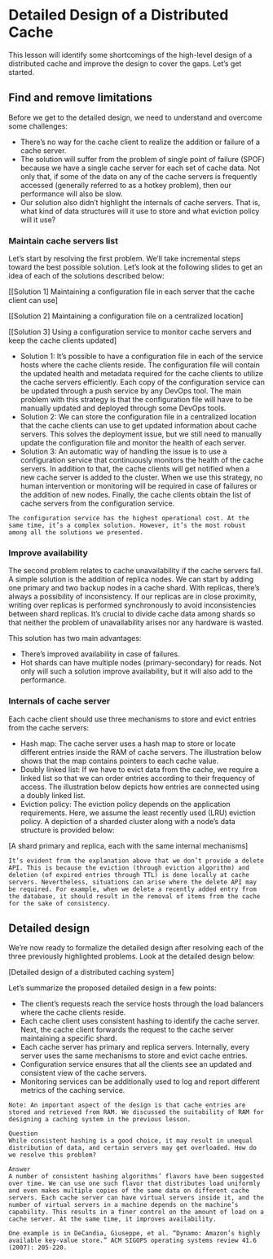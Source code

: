 # Detailed Design of a Distributed Cache
This lesson will identify some shortcomings of the high-level design of a distributed cache and improve the design to cover the gaps. Let’s get started.

## Find and remove limitations
Before we get to the detailed design, we need to understand and overcome some challenges:

- There’s no way for the cache client to realize the addition or failure of a cache server.
- The solution will suffer from the problem of single point of failure (SPOF) because we have a single cache server for each set of cache data. Not only that, if some of the data on any of the cache servers is frequently accessed (generally referred to as a hotkey problem), then our performance will also be slow.
- Our solution also didn’t highlight the internals of cache servers. That is, what kind of data structures will it use to store and what eviction policy will it use?
### Maintain cache servers list
Let’s start by resolving the first problem. We’ll take incremental steps toward the best possible solution. Let’s look at the following slides to get an idea of each of the solutions described below:

[[Solution 1] Maintaining a configuration file in each server that the cache client can use]

[[Solution 2] Maintaining a configuration file on a centralized location]

[[Solution 3] Using a configuration service to monitor cache servers and keep the cache clients updated]

- Solution 1: It’s possible to have a configuration file in each of the service hosts where the cache clients reside. The configuration file will contain the updated health and metadata required for the cache clients to utilize the cache servers efficiently. Each copy of the configuration service can be updated through a push service by any DevOps tool. The main problem with this strategy is that the configuration file will have to be manually updated and deployed through some DevOps tools.
- Solution 2: We can store the configuration file in a centralized location that the cache clients can use to get updated information about cache servers. This solves the deployment issue, but we still need to manually update the configuration file and monitor the health of each server.
- Solution 3: An automatic way of handling the issue is to use a configuration service that continuously monitors the health of the cache servers. In addition to that, the cache clients will get notified when a new cache server is added to the cluster. When we use this strategy, no human intervention or monitoring will be required in case of failures or the addition of new nodes. Finally, the cache clients obtain the list of cache servers from the configuration service.

```
The configuration service has the highest operational cost. At the same time, it’s a complex solution. However, it’s the most robust among all the solutions we presented.
```

### Improve availability
The second problem relates to cache unavailability if the cache servers fail. A simple solution is the addition of replica nodes. We can start by adding one primary and two backup nodes in a cache shard. With replicas, there’s always a possibility of inconsistency. If our replicas are in close proximity, writing over replicas is performed synchronously to avoid inconsistencies between shard replicas. It’s crucial to divide cache data among shards so that neither the problem of unavailability arises nor any hardware is wasted.

This solution has two main advantages:

- There’s improved availability in case of failures.
- Hot shards can have multiple nodes (primary-secondary) for reads.
Not only will such a solution improve availability, but it will also add to the performance.
### Internals of cache server
Each cache client should use three mechanisms to store and evict entries from the cache servers:

- Hash map: The cache server uses a hash map to store or locate different entries inside the RAM of cache servers. The illustration below shows that the map contains pointers to each cache value.
- Doubly linked list: If we have to evict data from the cache, we require a linked list so that we can order entries according to their frequency of access. The illustration below depicts how entries are connected using a doubly linked list.
- Eviction policy: The eviction policy depends on the application requirements. Here, we assume the least recently used (LRU) eviction policy.
A depiction of a sharded cluster along with a node’s data structure is provided below:

[A shard primary and replica, each with the same internal mechanisms]

```
It’s evident from the explanation above that we don’t provide a delete API. This is because the eviction (through eviction algorithm) and deletion (of expired entries through TTL) is done locally at cache servers. Nevertheless, situations can arise where the delete API may be required. For example, when we delete a recently added entry from the database, it should result in the removal of items from the cache for the sake of consistency.
```
## Detailed design

We’re now ready to formalize the detailed design after resolving each of the three previously highlighted problems. Look at the detailed design below:

[Detailed design of a distributed caching system]

Let’s summarize the proposed detailed design in a few points:

- The client’s requests reach the service hosts through the load balancers where the cache clients reside.
- Each cache client uses consistent hashing to identify the cache server. Next, the cache client forwards the request to the cache server maintaining a specific shard.
- Each cache server has primary and replica servers. Internally, every server uses the same mechanisms to store and evict cache entries.
- Configuration service ensures that all the clients see an updated and consistent view of the cache servers.
- Monitoring services can be additionally used to log and report different metrics of the caching service.

```
Note: An important aspect of the design is that cache entries are stored and retrieved from RAM. We discussed the suitability of RAM for designing a caching system in the previous lesson.
```

```
Question
While consistent hashing is a good choice, it may result in unequal distribution of data, and certain servers may get overloaded. How do we resolve this problem?

Answer
A number of consistent hashing algorithms’ flavors have been suggested over time. We can use one such flavor that distributes load uniformly and even makes multiple copies of the same data on different cache servers. Each cache server can have virtual servers inside it, and the number of virtual servers in a machine depends on the machine’s capability. This results in a finer control on the amount of load on a cache server. At the same time, it improves availability.

One example is in DeCandia, Giuseppe, et al. “Dynamo: Amazon’s highly available key-value store.” ACM SIGOPS operating systems review 41.6 (2007): 205-220.
```
